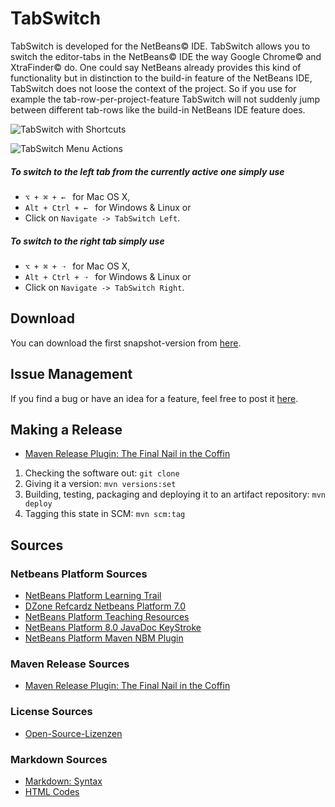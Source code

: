 # TabSwitch
TabSwitch is developed for the NetBeans&copy; IDE.
TabSwitch allows you to switch the editor-tabs in the NetBeans&copy; IDE the way Google Chrome&copy; and XtraFinder&copy; do.
One could say NetBeans already provides this kind of functionality but in distinction to the build-in feature of the NetBeans IDE, TabSwitch does not loose the context of the project.
So if you use for example the tab-row-per-project-feature TabSwitch will not suddenly jump between different tab-rows like the build-in NetBeans IDE feature does.

![TabSwitch with Shortcuts](https://raw.github.com/Yserz/TabSwitch/master/doc/TabSwitchTabs.gif)

![TabSwitch Menu Actions](https://raw.github.com/Yserz/TabSwitch/master/doc/TabSwitchMenu.png)


##### To switch to the left tab from the currently active one simply use 

- <code>⌥ + ⌘ + &#8592; </code> for Mac OS X,
- <code>Alt + Ctrl + &#8592; </code> for Windows & Linux or
- Click on <code>Navigate -> TabSwitch Left</code>.

##### To switch to the right tab simply use 

- <code>⌥ + ⌘ + &#10141; </code> for Mac OS X,
- <code>Alt + Ctrl + &#10141; </code> for Windows & Linux or
- Click on <code>Navigate -> TabSwitch Right</code>.

## Download
You can download the first snapshot-version from [here](https://bitbucket.org/api/1.0/repositories/Yserz/ownmavenrepo/raw/HEAD/de/yser/TabSwitcher/1.0-SNAPSHOT/TabSwitcher-1.0-20140420.123832-6.nbm).

## Issue Management
If you find a bug or have an idea for a feature, feel free to post it [here](https://github.com/Yserz/TabSwitch/issues).

## Making a Release
- [Maven Release Plugin: The Final Nail in the Coffin](http://axelfontaine.com/blog/final-nail.html)

1. Checking the software out: <code>git clone</code>
2. Giving it a version: <code>mvn versions:set</code>
3. Building, testing, packaging and deploying it to an artifact repository: <code>mvn deploy</code>
4. Tagging this state in SCM: <code>mvn scm:tag</code>

## Sources

### Netbeans Platform Sources
- [NetBeans Platform Learning Trail](https://netbeans.org/features/platform/all-docs.html)
- [DZone Refcardz Netbeans Platform 7.0](http://refcardz.dzone.com/refcardz/netbeans-platform-70)
- [NetBeans Platform Teaching Resources](https://edu.netbeans.org/contrib/slides/netbeans-platform/)
- [NetBeans Platform 8.0 JavaDoc KeyStroke](http://bits.netbeans.org/dev/javadoc/org-openide-util/org/openide/util/Utilities.html#keyToString(javax.swing.KeyStroke))
- [NetBeans Platform Maven NBM Plugin](http://mojo.codehaus.org/nbm-maven/nbm-maven-plugin/nbm-mojo.html)

### Maven Release Sources
- [Maven Release Plugin: The Final Nail in the Coffin](http://axelfontaine.com/blog/final-nail.html)

### License Sources
- [Open-Source-Lizenzen](http://www.heise.de/open/artikel/Open-Source-Lizenzen-221957.html)

### Markdown Sources
- [Markdown: Syntax](http://daringfireball.net/projects/markdown/syntax)
- [HTML Codes](http://character-code.com/arrows-html-codes.php)
